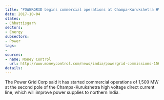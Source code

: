 ```yaml
---
title: "POWERGRID begins commercial operations at Champa-Kurukshetra HVDC line's second pole"
date: 2017-10-04
states:
- Chhattisgarh
sectors:
- Energy
subsectors:
- Power
tags:
- 
sources:
- name: Money Control
  url: http://www.moneycontrol.com/news/india/powergrid-commissions-1500-mw-2nd-pole-of-kurukshetra-hvdc-line-2399409.html
details:
---
```


The Power Grid Corp said it has started commercial operations of 1,500 MW at the second pole of the Champa-Kurukshetra high voltage direct current line, which will improve power supplies to northern India. 
